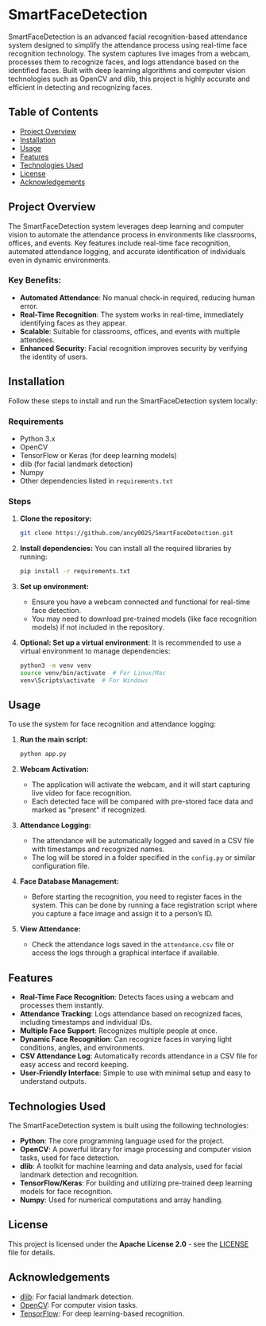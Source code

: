 # SmartFaceDetection

SmartFaceDetection is an advanced facial recognition-based attendance system designed to simplify the attendance process using real-time face recognition technology. The system captures live images from a webcam, processes them to recognize faces, and logs attendance based on the identified faces. Built with deep learning algorithms and computer vision technologies such as OpenCV and dlib, this project is highly accurate and efficient in detecting and recognizing faces.

## Table of Contents

- [Project Overview](#project-overview)
- [Installation](#installation)
- [Usage](#usage)
- [Features](#features)
- [Technologies Used](#technologies-used)
- [License](#license)
- [Acknowledgements](#acknowledgements)

## Project Overview

The SmartFaceDetection system leverages deep learning and computer vision to automate the attendance process in environments like classrooms, offices, and events. Key features include real-time face recognition, automated attendance logging, and accurate identification of individuals even in dynamic environments.

### Key Benefits:
- **Automated Attendance**: No manual check-in required, reducing human error.
- **Real-Time Recognition**: The system works in real-time, immediately identifying faces as they appear.
- **Scalable**: Suitable for classrooms, offices, and events with multiple attendees.
- **Enhanced Security**: Facial recognition improves security by verifying the identity of users.

## Installation

Follow these steps to install and run the SmartFaceDetection system locally:

### Requirements

- Python 3.x
- OpenCV
- TensorFlow or Keras (for deep learning models)
- dlib (for facial landmark detection)
- Numpy
- Other dependencies listed in `requirements.txt`

### Steps

1. **Clone the repository:**
    ```bash
    git clone https://github.com/ancy0025/SmartFaceDetection.git
    ```

2. **Install dependencies:**
    You can install all the required libraries by running:
    ```bash
    pip install -r requirements.txt
    ```

3. **Set up environment:**
    - Ensure you have a webcam connected and functional for real-time face detection.
    - You may need to download pre-trained models (like face recognition models) if not included in the repository.
    
4. **Optional: Set up a virtual environment**:
    It is recommended to use a virtual environment to manage dependencies:
    ```bash
    python3 -m venv venv
    source venv/bin/activate  # For Linux/Mac
    venv\Scripts\activate  # For Windows
    ```

## Usage

To use the system for face recognition and attendance logging:

1. **Run the main script:**
    ```bash
    python app.py
    ```

2. **Webcam Activation:**
    - The application will activate the webcam, and it will start capturing live video for face recognition.
    - Each detected face will be compared with pre-stored face data and marked as "present" if recognized.

3. **Attendance Logging:**
    - The attendance will be automatically logged and saved in a CSV file with timestamps and recognized names.
    - The log will be stored in a folder specified in the `config.py` or similar configuration file.

4. **Face Database Management:**
    - Before starting the recognition, you need to register faces in the system. This can be done by running a face registration script where you capture a face image and assign it to a person’s ID.

5. **View Attendance:**
    - Check the attendance logs saved in the `attendance.csv` file or access the logs through a graphical interface if available.

## Features

- **Real-Time Face Recognition**: Detects faces using a webcam and processes them instantly.
- **Attendance Tracking**: Logs attendance based on recognized faces, including timestamps and individual IDs.
- **Multiple Face Support**: Recognizes multiple people at once.
- **Dynamic Face Recognition**: Can recognize faces in varying light conditions, angles, and environments.
- **CSV Attendance Log**: Automatically records attendance in a CSV file for easy access and record keeping.
- **User-Friendly Interface**: Simple to use with minimal setup and easy to understand outputs.

## Technologies Used

The SmartFaceDetection system is built using the following technologies:

- **Python**: The core programming language used for the project.
- **OpenCV**: A powerful library for image processing and computer vision tasks, used for face detection.
- **dlib**: A toolkit for machine learning and data analysis, used for facial landmark detection and recognition.
- **TensorFlow/Keras**: For building and utilizing pre-trained deep learning models for face recognition.
- **Numpy**: Used for numerical computations and array handling.

## License

This project is licensed under the **Apache License 2.0** - see the [LICENSE](LICENSE) file for details.

## Acknowledgements

- [dlib](http://dlib.net/): For facial landmark detection.
- [OpenCV](https://opencv.org/): For computer vision tasks.
- [TensorFlow](https://www.tensorflow.org/): For deep learning-based recognition.
